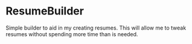 # ResumeBuilder
Simple builder to aid in my creating resumes. This will allow me to tweak resumes without spending more time than is needed.

